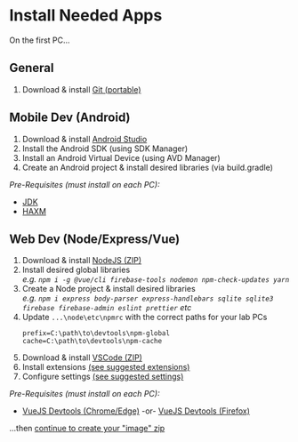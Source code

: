 # Install Needed Apps

On the first PC...

## General

1. Download & install [Git (portable)](https://git-scm.com/download/win)

## Mobile Dev (Android)

1. Download & install [Android Studio](https://developer.android.com/studio)
2. Install the Android SDK (using SDK Manager)
3. Install an Android Virtual Device (using AVD Manager)
4. Create an Android project & install desired libraries (via build.gradle)

_Pre-Requisites (must install on each PC):_

- [JDK](https://www.oracle.com/java/technologies/javase-jdk15-downloads.html)
- [HAXM](https://github.com/intel/haxm/releases/tag/v7.6.5)

## Web Dev (Node/Express/Vue)

1. Download & install [NodeJS (ZIP)](https://nodejs.org/en/download/current/)
2. Install desired global libraries  
   _e.g. `npm i -g @vue/cli firebase-tools nodemon npm-check-updates yarn`_
3. Create a Node project & install desired libraries  
   _e.g. `npm i express body-parser express-handlebars sqlite sqlite3 firebase firebase-admin eslint prettier` etc_
4. Update `...\node\etc\npmrc` with the correct paths for your lab PCs
   ```
   prefix=C:\path\to\devtools\npm-global
   cache=C:\path\to\devtools\npm-cache
   ```
5. Download & install [VSCode (ZIP)](https://code.visualstudio.com/download)
6. Install extensions [(see suggested extensions)](./suggested-vscode-extensions.md)
7. Configure settings [(see suggested settings)](../devtools/vscode/data/user-data/User/settings.json)

_Pre-Requisites (must install on each PC):_

- [VueJS Devtools (Chrome/Edge)](https://chrome.google.com/webstore/detail/vuejs-devtools/nhdogjmejiglipccpnnnanhbledajbpd/related) -or- [VueJS Devtools (Firefox)](https://addons.mozilla.org/en-US/firefox/addon/vue-js-devtools/)

...then [continue to create your "image" zip](../README.md)
